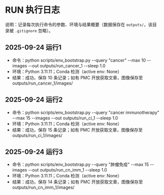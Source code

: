 # RUN 执行日志

说明：记录每次执行命令的参数、环境与结果概要（数据保存在 `outputs/`，该目录被 `.gitignore` 忽略）。

## 2025-09-24 运行1
- 命令：python scripts/env_bootstrap.py --query "cancer" --max 10 --images --out outputs/run_cancer_1 --sleep 1.0
- 环境：Python 3.11.11；Conda 检测（active env: None）
- 结果：成功，保存 10 条记录；如有 PMC 开放获取文章，图像保存至 outputs/run_cancer_1/images/

## 2025-09-24 运行2
- 命令：python scripts/env_bootstrap.py --query "cancer immunotherapy" --max 15 --images --out outputs/run_ci_1 --sleep 1.0
- 环境：Python 3.11.11；Conda 检测（active env: None）
- 结果：成功，保存 15 条记录；如有 PMC 开放获取文章，图像保存至 outputs/run_ci_1/images/

## 2025-09-24 运行3
- 命令：python scripts/env_bootstrap.py --query "肿瘤免疫" --max 15 --images --out outputs/run_cn_imm_1 --sleep 1.0
- 环境：Python 3.11.11；Conda 检测（active env: None）
- 结果：成功，保存 14 条记录；如有 PMC 开放获取文章，图像保存至 outputs/run_cn_imm_1/images/

